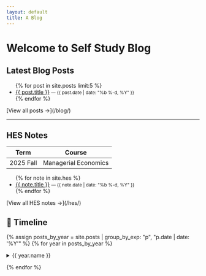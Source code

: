 ```yaml
---
layout: default
title: A Blog
---
```


# Welcome to Self Study Blog

## Latest Blog Posts
<ul>
  {% for post in site.posts limit:5 %}
    <li>
      <a href="{{ post.url }}">{{ post.title }}</a>
      <small>— {{ post.date | date: "%b %-d, %Y" }}</small>
    </li>
  {% endfor %}
</ul>
[View all posts →](/blog/)

---

## HES Notes


| Term | Course |
| -------- | ------- |
| 2025 Fall | Managerial Economics |


<ul>
  {% for note in site.hes %}
    <li>
      <a href="{{ note.url }}">{{ note.title }}</a>
      <small>— {{ note.date | date: "%b %-d, %Y" }}</small>
    </li>
  {% endfor %}
</ul>
[View all HES notes →](/hes/)



## 📅 Timeline

{% assign posts_by_year = site.posts | group_by_exp: "p", "p.date | date: '%Y'" %}
{% for year in posts_by_year %}
<details {% if forloop.first %}open{% endif %}>
  <summary>{{ year.name }}</summary>

  {% assign sorted = year.items | sort: "date" | reverse %}
  {% for post in sorted %}
  - [{{ post.date | date: "%b %-d" }} – {{ post.title }}]({{ post.url }})
  {% endfor %}

</details>

{% endfor %}

